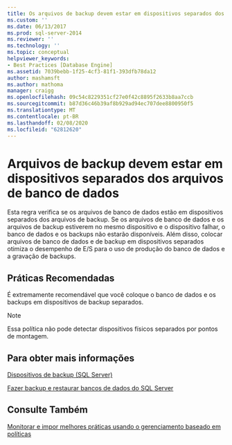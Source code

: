 ```yaml
---
title: Os arquivos de backup devem estar em dispositivos separados dos arquivos de banco de dados | Microsoft Docs
ms.custom: ''
ms.date: 06/13/2017
ms.prod: sql-server-2014
ms.reviewer: ''
ms.technology: ''
ms.topic: conceptual
helpviewer_keywords:
- Best Practices [Database Engine]
ms.assetid: 7039bebb-1f25-4cf3-81f1-393dfb78da12
author: mashamsft
ms.author: mathoma
manager: craigg
ms.openlocfilehash: 09c54c8229351cf27e0f42c8895f2633b8aa7ccb
ms.sourcegitcommit: b87d36c46b39af8b929ad94ec707dee8800950f5
ms.translationtype: MT
ms.contentlocale: pt-BR
ms.lasthandoff: 02/08/2020
ms.locfileid: "62812620"
---
```

# <a name="backup-files-must-be-on-separate-devices-from-the-database-files"></a>Arquivos de backup devem estar em dispositivos separados dos arquivos de banco de dados
  Esta regra verifica se os arquivos de banco de dados estão em dispositivos separados dos arquivos de backup. Se os arquivos de banco de dados e os arquivos de backup estiverem no mesmo dispositivo e o dispositivo falhar, o banco de dados e os backups não estarão disponíveis. Além disso, colocar arquivos de banco de dados e de backup em dispositivos separados otimiza o desempenho de E/S para o uso de produção do banco de dados e a gravação de backups.  
  
## <a name="best-practices-recommendations"></a>Práticas Recomendadas  
 É extremamente recomendável que você coloque o banco de dados e os backups em dispositivos de backup separados.  
  
> [!NOTE]  
>  Essa política não pode detectar dispositivos físicos separados por pontos de montagem.  
  
## <a name="for-more-information"></a>Para obter mais informações  
 [Dispositivos de backup &#40;SQL Server&#41;](../relational-databases/backup-restore/backup-devices-sql-server.md)  
  
 [Fazer backup e restaurar bancos de dados do SQL Server](../relational-databases/backup-restore/back-up-and-restore-of-sql-server-databases.md)  
  
## <a name="see-also"></a>Consulte Também  
 [Monitorar e impor melhores práticas usando o gerenciamento baseado em políticas](../relational-databases/policy-based-management/monitor-and-enforce-best-practices-by-using-policy-based-management.md)  
  
  
